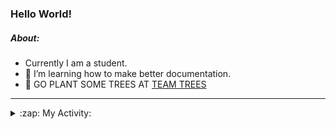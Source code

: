 ### Hello World!

##### About:
- Currently I am a student.
- 🌱 I’m learning how to make better documentation.
- 🌱 GO PLANT SOME TREES AT [TEAM TREES](https://teamtrees.org/)

---
<details>
  <summary>:zap: My Activity:</summary>
  
<!--START_SECTION:waka-->
![Code Time](http://img.shields.io/badge/Code%20Time-1%2C244%20hrs%2033%20mins-blue)

**I'm a Night 🦉** 

```text
🌞 Morning                2068 commits        ███░░░░░░░░░░░░░░░░░░░░░░   10.33 % 
🌆 Daytime                6703 commits        ████████░░░░░░░░░░░░░░░░░   33.48 % 
🌃 Evening                5770 commits        ███████░░░░░░░░░░░░░░░░░░   28.82 % 
🌙 Night                  5479 commits        ███████░░░░░░░░░░░░░░░░░░   27.37 % 
```
📅 **I'm Most Productive on Wednesday** 

```text
Monday                   2764 commits        ███░░░░░░░░░░░░░░░░░░░░░░   13.81 % 
Tuesday                  2754 commits        ███░░░░░░░░░░░░░░░░░░░░░░   13.76 % 
Wednesday                4716 commits        ██████░░░░░░░░░░░░░░░░░░░   23.56 % 
Thursday                 2658 commits        ███░░░░░░░░░░░░░░░░░░░░░░   13.28 % 
Friday                   2131 commits        ███░░░░░░░░░░░░░░░░░░░░░░   10.64 % 
Saturday                 1708 commits        ██░░░░░░░░░░░░░░░░░░░░░░░   08.53 % 
Sunday                   3289 commits        ████░░░░░░░░░░░░░░░░░░░░░   16.43 % 
```


📊 **This Week I Spent My Time On** 

```text
🔥 Editors: 
VS Code                  2 hrs 2 mins        ███████████████████░░░░░░   74.26 % 
IntelliJ                 42 mins             ██████░░░░░░░░░░░░░░░░░░░   25.74 % 

🐱‍💻 Projects: 
github-readme-youtube-car1 hr 40 mins        ███████████████░░░░░░░░░░   60.84 % 
java-springboot-projects 42 mins             ██████░░░░░░░░░░░░░░░░░░░   25.74 % 
py-series                21 mins             ███░░░░░░░░░░░░░░░░░░░░░░   13.12 % 
homebrew                 0 secs              ░░░░░░░░░░░░░░░░░░░░░░░░░   00.29 % 
CSE224-Fundamentals-of-An0 secs              ░░░░░░░░░░░░░░░░░░░░░░░░░   00.00 % 
```


 Last Updated on 27/10/2023 20:11:43 UTC
<!--END_SECTION:waka-->
</details>
